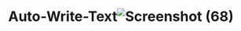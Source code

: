 # Auto-Write-Text![Screenshot (68)](https://user-images.githubusercontent.com/71593995/116802196-b21ca880-ab2e-11eb-98e0-3bd46595dcdd.png)
